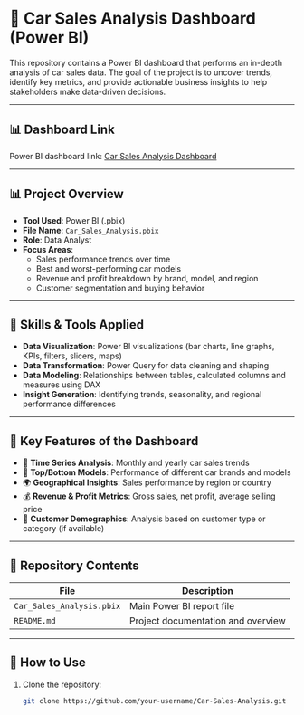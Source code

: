 # 🚗 Car Sales Analysis Dashboard (Power BI)

This repository contains a Power BI dashboard that performs an in-depth analysis of car sales data. The goal of the project is to uncover trends, identify key metrics, and provide actionable business insights to help stakeholders make data-driven decisions.

---
## 📊 Dashboard Link

Power BI dashboard link: [Car Sales Analysis Dashboard](https://app.powerbi.com/links/3txJ4bAipi?ctid=5532c884-1dee-4813-b3ce-4ee75ee7485e&pbi_source=linkShare)

---

## 📊 Project Overview

- **Tool Used**: Power BI (.pbix)
- **File Name**: `Car_Sales_Analysis.pbix`
- **Role**: Data Analyst
- **Focus Areas**:
  - Sales performance trends over time
  - Best and worst-performing car models
  - Revenue and profit breakdown by brand, model, and region
  - Customer segmentation and buying behavior

---

## 🧰 Skills & Tools Applied

- **Data Visualization**: Power BI visualizations (bar charts, line graphs, KPIs, filters, slicers, maps)
- **Data Transformation**: Power Query for data cleaning and shaping
- **Data Modeling**: Relationships between tables, calculated columns and measures using DAX
- **Insight Generation**: Identifying trends, seasonality, and regional performance differences

---

## 📌 Key Features of the Dashboard

- 📅 **Time Series Analysis**: Monthly and yearly car sales trends
- 🚙 **Top/Bottom Models**: Performance of different car brands and models
- 🌍 **Geographical Insights**: Sales performance by region or country
- 💰 **Revenue & Profit Metrics**: Gross sales, net profit, average selling price
- 👥 **Customer Demographics**: Analysis based on customer type or category (if available)

---

## 📁 Repository Contents

| File | Description |
|------|-------------|
| `Car_Sales_Analysis.pbix` | Main Power BI report file |
| `README.md` | Project documentation and overview |

---

## 🧪 How to Use

1. Clone the repository:
   ```bash
   git clone https://github.com/your-username/Car-Sales-Analysis.git
